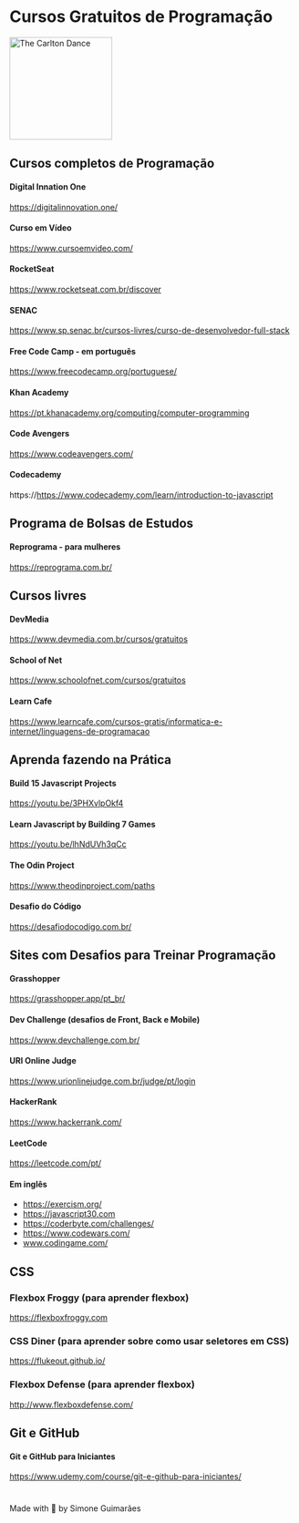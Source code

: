 # Cursos Gratuitos de Programação

<img src='https://media2.giphy.com/media/cklPOHnHepdwBLRnQp/giphy.gif?cid=790b7611f82c0e6af8fc4c3b139774c0d6bde4ddf80daa91&rid=giphy.gif&ct=g' alt='The Carlton Dance' width="180">

## Cursos completos de Programação

#### Digital Innation One
https://digitalinnovation.one/

#### Curso em Vídeo
https://www.cursoemvideo.com/

#### RocketSeat
https://www.rocketseat.com.br/discover

#### SENAC
https://www.sp.senac.br/cursos-livres/curso-de-desenvolvedor-full-stack

#### Free Code Camp - em português
https://www.freecodecamp.org/portuguese/

#### Khan Academy
https://pt.khanacademy.org/computing/computer-programming

#### Code Avengers
https://www.codeavengers.com/

#### Codecademy
https://https://www.codecademy.com/learn/introduction-to-javascript


## Programa de Bolsas de Estudos

#### Reprograma - para mulheres
https://reprograma.com.br/


## Cursos livres

#### DevMedia
https://www.devmedia.com.br/cursos/gratuitos

#### School of Net
https://www.schoolofnet.com/cursos/gratuitos

#### Learn Cafe
https://www.learncafe.com/cursos-gratis/informatica-e-internet/linguagens-de-programacao


## Aprenda fazendo na Prática

#### Build 15 Javascript Projects
https://youtu.be/3PHXvlpOkf4

#### Learn Javascript by Building 7 Games
https://youtu.be/lhNdUVh3qCc

#### The Odin Project
https://www.theodinproject.com/paths

#### Desafio do Código
https://desafiodocodigo.com.br/


## Sites com Desafios para Treinar Programação

#### Grasshopper
https://grasshopper.app/pt_br/

#### Dev Challenge (desafios de Front, Back e Mobile) 
https://www.devchallenge.com.br/

#### URI Online Judge
https://www.urionlinejudge.com.br/judge/pt/login

#### HackerRank
https://www.hackerrank.com/

#### LeetCode
https://leetcode.com/pt/

#### Em inglês
- https://exercism.org/
- https://javascript30.com
- https://coderbyte.com/challenges/
- https://www.codewars.com/
- www.codingame.com/

## CSS

### Flexbox Froggy (para aprender flexbox)
https://flexboxfroggy.com

### CSS Diner (para aprender sobre como usar seletores em CSS)
https://flukeout.github.io/

### Flexbox Defense (para aprender flexbox)
http://www.flexboxdefense.com/


## Git e GitHub

#### Git e GitHub para Iniciantes
https://www.udemy.com/course/git-e-github-para-iniciantes/

#
Made with 💜 by Simone Guimarães
